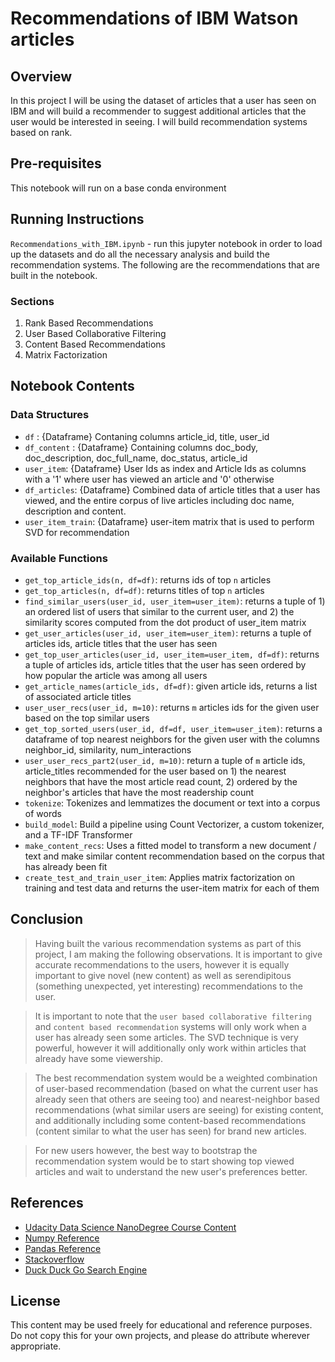 # Recommendations of IBM Watson articles

## Overview
In this project I will be using the dataset of articles that a user has seen on IBM and will build a recommender to suggest additional articles that the user would be interested in seeing. I will build recommendation systems based on rank. 

## Pre-requisites
This notebook will run on a base conda environment

## Running Instructions
`Recommendations_with_IBM.ipynb` - run this jupyter notebook in order to load up the datasets and do all the necessary analysis and build the recommendation systems. The following are the recommendations that are built in the notebook.
### Sections
1. Rank Based Recommendations
2. User Based Collaborative Filtering
3. Content Based Recommendations
4. Matrix Factorization

## Notebook Contents
### Data Structures
- `df` : {Dataframe} Contaning columns article_id, title, user_id
- `df_content` : {Dataframe} Containing columns doc_body, doc_description, doc_full_name, doc_status, article_id
- `user_item`: {Dataframe} User Ids as index and Article Ids as columns with a '1' where user has viewed an article and '0' otherwise
- `df_articles`: {Dataframe} Combined data of article titles that a user has viewed, and the entire corpus of live articles including doc name, description and content.
- `user_item_train`: {Dataframe} user-item matrix that is used to perform SVD for recommendation


### Available Functions
- `get_top_article_ids(n, df=df)`: returns ids of top `n` articles
- `get_top_articles(n, df=df)`: returns titles of top `n` articles
- `find_similar_users(user_id, user_item=user_item)`: returns a tuple of 1) an ordered list of users that similar to the current user, and 2) the similarity scores computed from the dot product of user_item matrix
- `get_user_articles(user_id, user_item=user_item)`: returns a tuple of articles ids, article titles that the user has seen
- `get_top_user_articles(user_id, user_item=user_item, df=df)`: returns a tuple of articles ids, article titles that the user has seen ordered by how popular the article was among all users
- `get_article_names(article_ids, df=df)`: given article ids, returns a list of associated article titles
- `user_user_recs(user_id, m=10)`: returns `m` articles ids for the given user based on the top similar users
- `get_top_sorted_users(user_id, df=df, user_item=user_item)`: returns a dataframe of top nearest neighbors for the given user with the columns neighbor_id, similarity, num_interactions
- `user_user_recs_part2(user_id, m=10)`: return a tuple of `m` article ids, article_titles recommended for the user based on 1) the nearest neighbors that have the most article read count, 2) ordered by the neighbor's articles that have the most readership count
- `tokenize`: Tokenizes and lemmatizes the document or text into a corpus of words
- `build_model`: Build a pipeline using Count Vectorizer, a custom tokenizer, and a TF-IDF Transformer
- `make_content_recs`: Uses a fitted model to transform a new document / text and make similar content recommendation based on the corpus that has already been fit
- `create_test_and_train_user_item`: Applies matrix factorization on training and test data and returns the user-item matrix for each of them

## Conclusion
>Having built the various recommendation systems as part of this project, I am making the following observations. It is important to give accurate recommendations to the users, however it is equally important to give novel (new content) as well as serendipitous (something unexpected, yet interesting) recommendations to the user. 

>It is important to note that the `user based collaborative filtering` and `content based recommendation` systems will only work when a user has already seen some articles. The SVD technique is very powerful, however it will additionally only work within articles that already have some viewership.

>The best recommendation system would be a weighted combination of user-based recommendation (based on what the current user has already seen that others are seeing too) and nearest-neighbor based recommendations (what similar users are seeing) for existing content, and additionally including some content-based recommendations (content similar to what the user has seen) for brand new articles.

>For new users however, the best way to bootstrap the recommendation system would be to start showing top viewed articles and wait to understand the new user's preferences better.


## References
- [Udacity Data Science NanoDegree Course Content](https://classroom.udacity.com/nanodegrees/nd025)
- [Numpy Reference](https://docs.scipy.org/doc/numpy/reference/index.html)
- [Pandas Reference](https://pandas.pydata.org/pandas-docs/stable/reference/index.html)
- [Stackoverflow](https://stackoverflow.com/)
- [Duck Duck Go Search Engine](https://duckduckgo.com/)

## License
This content may be used freely for educational and reference purposes. Do not copy this for your own projects, and please do attribute wherever appropriate.
